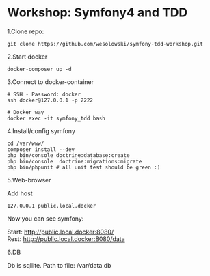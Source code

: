 # Workshop: Symfony4 and TDD


1.Clone repo:

```
git clone https://github.com/wesolowski/symfony-tdd-workshop.git
``` 

2.Start docker

```
docker-composer up -d
```

3.Connect to docker-container

```
# SSH - Password: docker
ssh docker@127.0.0.1 -p 2222

# Docker way
docker exec -it symfony_tdd bash
```

4.Install/config symfony

```
cd /var/www/
composer install --dev
php bin/console doctrine:database:create
php bin/console  doctrine:migrations:migrate
php bin/phpunit # all unit test should be green :)
```

5.Web-browser

Add host 
```
127.0.0.1 public.local.docker
```

Now you can see symfony:

Start: <http://public.local.docker:8080/>  
Rest: <http://public.local.docker:8080/data>

6.DB

Db is sqllite. Path to file: <symfony-project>/var/data.db
